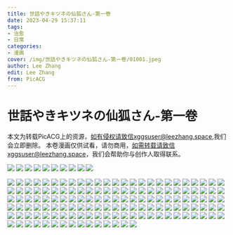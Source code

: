 ```yaml
---
title: 世話やきキツネの仙狐さん-第一卷
date: 2023-04-29 15:37:11
tags: 
- 治愈
- 日常
categories:
- 漫画
cover: /img/世話やきキツネの仙狐さん-第一卷/01001.jpeg
author: Lee Zhang
edit: Lee Zhang
from: PicACG
---
```

# 世話やきキツネの仙狐さん-第一卷

本文为转载PicACG上的资源，如有侵权请致信xggsuser@leezhang.space,我们会立即删除。
本卷漫画仅供试看，请勿商用，如需转载请致信xggsuser@leezhang.space，我们会帮助你与创作人取得联系。
<!--more-->

![](https://img.gejiba.com/images/9558f4324a4d482b562d799b28b82192.jpg)
![](https://img.gejiba.com/images/52dfa829970221947af0ef100678deb5.jpg)
![](https://img.gejiba.com/images/13339f33ebc1bcbd98b1284b637dc050.jpg)
![](https://img.gejiba.com/images/8f0c1eb0358bd9961b91bf14bd103147.jpg)
![](https://img.gejiba.com/images/ad22113930641d93e8c2d3e9f004f8a4.jpg)
![](https://img.gejiba.com/images/3c7275634bcc641b40079b88bf30d9b2.jpg)
![](https://img.gejiba.com/images/186137879fb7b3e9e0528b3453863758.jpg)
![](https://img.gejiba.com/images/723050249c9385ed0b088b868bf14b8a.jpg)
![](https://img.gejiba.com/images/7520a778513f80d64645e5a54d1926f2.jpg)
![](https://img.gejiba.com/images/52babe6f3f823c4797f071bd7af41215.jpg)

![](https://img.gejiba.com/images/75b62161df05bde9387980832a522163.jpg)
![](https://img.gejiba.com/images/f72f7d3b69428661d83b0dc4d844c64b.jpg)
![](https://img.gejiba.com/images/21fe28d9e9b11b235dd37190f0a211ff.jpg)
![](https://img.gejiba.com/images/87504c10261defcf5c60a5c4f7c2be4a.jpg)
![](https://img.gejiba.com/images/9fb834895a28e87d7f55de91466aec03.jpg)
![](https://img.gejiba.com/images/3df1261b8d49cf29a9791881c3190627.jpg)
![](https://img.gejiba.com/images/f4262b72486c83ae9c7d6a45b98e803e.jpg)
![](https://img.gejiba.com/images/2485fc9f0bc2b3c9311d016de6156daf.jpg)
![](https://img.gejiba.com/images/e80180978b35f980b7838ab4b73eee88.jpg)
![](https://img.gejiba.com/images/3c46f64def8af87821054ad38f5c1728.jpg)
![](https://img.gejiba.com/images/aca3842ae0496f7a4f538b7e2c3ae702.jpg)
![](https://img.gejiba.com/images/bcfc8158be1064c9061516637ba4b612.jpg)
![](https://img.gejiba.com/images/7ae378f1d8a06afa981b2cad9dfd012b.jpg)
![](https://img.gejiba.com/images/2a48267966824bd3975cdce9badcb2e4.jpg)
![](https://img.gejiba.com/images/d9e70578d6cde0987c18922e00bd778c.jpg)
![](https://img.gejiba.com/images/0f1d8735e560afb8326a3203191fa129.jpg)
![](https://img.gejiba.com/images/bd1188767aa8b3ea65999b7f1fa73f70.jpg)
![](https://img.gejiba.com/images/81af1774262f9cec82dc1b6e263ebbf5.jpg)
![](https://img.gejiba.com/images/d12ccb053b54a5e77723638831969466.jpg)
![](https://img.gejiba.com/images/e2baa33034446a68fafa68b0ebfce778.jpg)
![](https://img.gejiba.com/images/ce53ca6b711e4310b8afd2b1fafa36a2.jpg)
![](https://img.gejiba.com/images/bb82b9d186a1c8ed1006a3f97b8a38db.jpg)
![](https://img.gejiba.com/images/30f9b320dcc999444e0277f647f279eb.jpg)
![](https://img.gejiba.com/images/594aa659b9637bb6c456ffc18b59d4ec.jpg)
![](https://img.gejiba.com/images/fbfa0062e067600760469e29e3bf1607.jpg)
![](https://img.gejiba.com/images/ca59b0459f4fd4ff0c204e929c735442.jpg)
![](https://img.gejiba.com/images/515dea5e2f1f323f82a3868407c3a728.jpg)
![](https://img.gejiba.com/images/2781918684429fd7bf7c743f21e7f303.jpg)
![](https://img.gejiba.com/images/72dea9a5ef229facb78b0d902905caca.jpg)
![](https://img.gejiba.com/images/6e3a764c6f9df90f6b1988ba7e7f9e4b.jpg)
![](https://img.gejiba.com/images/283ed51bc88b6f19307564d867229abf.jpg)
![](https://img.gejiba.com/images/50bfd0539f77e22e913bf75b46d5edd4.jpg)
![](https://img.gejiba.com/images/3ed5248ed8b76695db0a57c84f794186.jpg)
![](https://img.gejiba.com/images/5f8c62a1875d589540ef6d101c82d0f9.jpg)
![](https://img.gejiba.com/images/d204cbe087c6e536f275efa59fc06971.jpg)
![](/img/世話やきキツネの仙狐さん-第一卷/01046.jpeg)
![](https://img.gejiba.com/images/0bcd9951c843e693106223b8161721ea.jpg)
![](https://img.gejiba.com/images/6d3c4f83be114bf9e63ce55572ae2369.jpg)
![](https://img.gejiba.com/images/4f44464e77b0a66c2a2a0249f1d5933e.jpg)
![](https://img.gejiba.com/images/63c8d85d78b43cbd2f4b70e17851be90.jpg)
![](https://img.gejiba.com/images/37a3e66fc143ed5e25c6713936922757.jpg)
![](https://img.gejiba.com/images/c9dff61932c7b99562593ee0303b3793.jpg)
![](https://img.gejiba.com/images/3ea0bf818f5a9f2b39b42d97fdb2bff3.jpg)
![](https://img.gejiba.com/images/b3d9963f61abb1fc1461c99ad92fdacb.jpg)
![](https://img.gejiba.com/images/89a4a3310bbc5568a8b86e0c40c1396d.jpg)
![](https://img.gejiba.com/images/fe2d5c399321c101935efd824e666a1d.jpg)
![](https://img.gejiba.com/images/09e122925d1c7548ccf18dfde2b9fe86.jpg)
![](https://img.gejiba.com/images/66b3530dbbfac2658b0ff444596b1b7c.jpg)
![](https://img.gejiba.com/images/2cc822babf712b7cf6a6739302c74a9f.jpg)
![](https://img.gejiba.com/images/12d2a8132106e7cc702f57d890b210fe.jpg)
![](https://img.gejiba.com/images/f872a9864adde009fccd44b07306590b.jpg)
![](https://img.gejiba.com/images/6f400af81d6ef3e3234e673136e00ed3.jpg)
![](https://img.gejiba.com/images/3e85537f2969ff78a23b8dbc7f3f3c14.jpg)
![](https://img.gejiba.com/images/cc7f9bbb60342e40d13d97d4abef596b.jpg)
![](https://img.gejiba.com/images/8c71b0e525cce4bfc6639b3a76bba08a.jpg)
![](https://img.gejiba.com/images/67b8bb66a86979a582567b3c25156687.jpg)
![](https://img.gejiba.com/images/55a3a215721be0063ab4bea8424aee0c.jpg)
![](https://img.gejiba.com/images/72f38f4e27a21d85804f2ead548f8b4e.jpg)
![](https://img.gejiba.com/images/82e4cc415e4db1aa573363bf50a4de51.jpg)
![](https://img.gejiba.com/images/0de2958468cdecdc894aee4d58cad4ad.jpg)
![](https://img.gejiba.com/images/129135e369c930dded57d2b2d65af843.jpg)
![](https://img.gejiba.com/images/74291c755eaf3fcd1a662b12fa10d3d7.jpg)
![](https://img.gejiba.com/images/b644dbfd0cbece45da886834446e899b.jpg)
![](https://img.gejiba.com/images/a233f4fbafda0a33587874dcb8f25894.jpg)
![](https://img.gejiba.com/images/851bf6758a178a80ddd2a02ef92b28d5.jpg)
![](https://img.gejiba.com/images/967cb35b4c0742af97c2b4128e325270.jpg)
![](https://img.gejiba.com/images/0715694fd1126b9ede716b23e7641808.jpg)
![](https://img.gejiba.com/images/0bd6e50d295eeeb4e93c64790d56cf3c.jpg)
![](https://img.gejiba.com/images/31b7fac6ace0082eb0b687169e6a286b.jpg)
![](https://img.gejiba.com/images/bcc610384c205dbb7ad443c039f22d0b.jpg)
![](https://img.gejiba.com/images/3931c4b578888b22077292ca70272ed0.jpg)
![](https://img.gejiba.com/images/d44dd456dda31cc4c37604b6fb523e25.jpg)
![](https://img.gejiba.com/images/692af3516bc649e841cf1376dbc211f2.jpg)
![](https://img.gejiba.com/images/219cd6dd81252de10dcb24d47a9cc948.jpg)
![](https://img.gejiba.com/images/ea410660d8e12e47b0cfe354e81497da.jpg)
![](https://img.gejiba.com/images/a66dcc20f26813ac9a194efb864aa104.jpg)
![](https://img.gejiba.com/images/e8fda27035fb7bfac15189b924474e45.jpg)
![](https://img.gejiba.com/images/71cd02ffc902d859482634aea8d9d89f.jpg)
![](https://img.gejiba.com/images/945b8ddbc0bee1afc66f03826c968a3f.jpg)
![](https://img.gejiba.com/images/55da57abf1181d5858aa3e06e054d8d5.jpg)
![](https://img.gejiba.com/images/bbfc030f34073e7f5e523dc8d7630f0e.jpg)
![](https://img.gejiba.com/images/179c307b4c6790c2698ab3970f582e86.jpg)
![](https://img.gejiba.com/images/ab343530516e7daac21ba7f14adc7083.jpg)
![](https://img.gejiba.com/images/accf21e578ae66271ff3bb5b64525abd.jpg)
![](https://img.gejiba.com/images/a60b65ca3ed75924e2c511c058bc1fa5.jpg)
![](https://img.gejiba.com/images/ef57a9faf342280a9b0145696acdbc1e.jpg)
![](https://img.gejiba.com/images/1cd260cdc72a4c0458be7228a857b066.jpg)
![](https://img.gejiba.com/images/7dd2da6dae31f0b124d09c89299687e2.jpg)
![](https://img.gejiba.com/images/c3e809221171c191775d6399e3ab01f2.jpg)
![](https://img.gejiba.com/images/a2f393da2170d8e6c972ab04cdcd5003.jpg)
![](https://img.gejiba.com/images/1328aea6e76b1af08b2aca352a9fbba0.jpg)
![](https://img.gejiba.com/images/065fa60fd097da4f878f24b5862f308a.jpg)
![](https://img.gejiba.com/images/4e7fb7c965ed447f08878164db3906c7.jpg)
![](https://img.gejiba.com/images/f2e1f6cd004c6415d04eff1ef8737d7a.jpg)
![](https://img.gejiba.com/images/d9fe066599d6a917fb2dd89813e3c1ad.jpg)
![](https://img.gejiba.com/images/b774e97eb3ab9c33893db8328a26b060.jpg)
![](https://img.gejiba.com/images/b0073e176c63a791122a6ce21e9377db.jpg)
![](https://img.gejiba.com/images/5a759022eb80777bc716c85e4094c815.jpg)
![](https://img.gejiba.com/images/08904fb303a1cf65ec2f0538fd56f33b.jpg)
![](https://img.gejiba.com/images/6fb815cf61fdbd50897f78d1328b8a1a.jpg)
![](https://img.gejiba.com/images/81327b576a1b7c17f018ee9d51740811.jpg)
![](https://img.gejiba.com/images/f152d7e979934287857188bcd869d063.jpg)
![](https://img.gejiba.com/images/59ff7c8054003b9f447d6a3d06f9dbed.jpg)
![](https://img.gejiba.com/images/7b566009e1fa111e9e1645a6bb2c53d4.jpg)
![](https://img.gejiba.com/images/cf5c3eadecbd4f2160d5245bc2624e02.jpg)
![](https://img.gejiba.com/images/55f0a872c557b3ceb897d9a64769f4ae.jpg)
![](https://img.gejiba.com/images/cbc96e81ce041757732b279e98e94b99.jpg)
![](https://img.gejiba.com/images/2b221b8a7ed1f1178b6d8243be5ba172.jpg)
![](https://img.gejiba.com/images/0b20f73e1967d74f22835c418dff45af.jpg)
![](https://img.gejiba.com/images/47198809ea4e0faf0d36dd90f9986eab.jpg)
![](https://img.gejiba.com/images/b5d617290521e593c760f167e59e916b.jpg)
![](https://img.gejiba.com/images/99e66dea61f8ab9a940f84c410770e84.jpg)
![](https://img.gejiba.com/images/136b12d9a00bdec564ee8ba949006f8d.jpg)
![](https://img.gejiba.com/images/04bb43e802efe73b29f42a3d43e2a818.jpg)
![](https://img.gejiba.com/images/7f98f9e1bfb08bf2bd2512fdd12e3ba9.jpg)
![](https://img.gejiba.com/images/f970cea0e435309d74378932e06f2e4c.jpg)
![](https://img.gejiba.com/images/ffcad0a5722c28979f13b09bf267488b.jpg)
![](https://img.gejiba.com/images/c6f5012b3f811b58f38e6bca4c9fdbc7.jpg)
![](https://img.gejiba.com/images/99178ec5aafb78cc4599ac3faf0cc351.jpg)
![](https://img.gejiba.com/images/bb5bb7084231a21c31a71ca4f9896ee2.jpg)
![](https://img.gejiba.com/images/e2456c71f49443cdba28381c7d03048e.jpg)
![](https://img.gejiba.com/images/40f3bafd068e61ba400e46f5acf694dc.jpg)
![](https://img.gejiba.com/images/99622ad52e5f20442c8189c58e6a4792.jpg)
![](https://img.gejiba.com/images/6913a78f319723ebcea40a99d95c5b67.jpg)
![](https://img.gejiba.com/images/f00f6f0ef5299a7335a55545ad74ba05.jpg)
![](https://img.gejiba.com/images/455f182dca478569f4043f7baf2edd54.jpg)
![](https://img.gejiba.com/images/11a982877e410b44e1fcb359bbd6719d.jpg)
![](https://img.gejiba.com/images/747b32c3a0e2084ed4d5b48652c417ff.jpg)
![](https://img.gejiba.com/images/7a51cad8ff39ac61341602bab2b0e29c.jpg)
![](https://img.gejiba.com/images/c5cb0c02e3790a44b6184bd8ae43722a.jpg)
![](https://img.gejiba.com/images/a9a83a104ecc6bd969a8013ab2c82342.jpg)
![](https://img.gejiba.com/images/684e78ad9e66731bcf950f30c5fab963.jpg)
![](https://img.gejiba.com/images/1dccc1cddeb3777fe22803d5c24a9ff0.jpg)
![](https://img.gejiba.com/images/eb996536882b5af673bd2f8edee573c1.jpg)
![](https://img.gejiba.com/images/476a288c28299f3e862c92bdfa95c30a.jpg)
![](https://img.gejiba.com/images/b76528bc2d8585f264e35141ea89a55b.jpg)
![](https://img.gejiba.com/images/bc60d2d51fd9e138b4813c64a77cc887.jpg)
![](https://img.gejiba.com/images/46bfa5d7e53fc09a73d081009351590e.jpg)
![](https://img.gejiba.com/images/e57d65201e4e48c29294a3f055b43843.jpg)
![](https://img.gejiba.com/images/fafc3fadcdab958abd72d0160c88ceb4.jpg)
